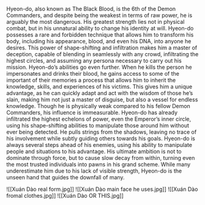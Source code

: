 Hyeon-do, also known as The Black Blood, is the 6th of the Demon Commanders, and despite being the weakest in terms of raw power, he is arguably the most dangerous. His greatest strength lies not in physical combat, but in his unnatural ability to change his identity at will. Hyeon-do possesses a rare and forbidden technique that allows him to transform his body, including his appearance, blood, and even his DNA, into anyone he desires. This power of shape-shifting and infiltration makes him a master of deception, capable of blending in seamlessly with any crowd, infiltrating the highest circles, and assuming any persona necessary to carry out his mission.
Hyeon-do’s abilities go even further. When he kills the person he impersonates and drinks their blood, he gains access to some of the important of their memories a process that allows him to inherit the knowledge, skills, and experiences of his victims. This gives him a unique advantage, as he can quickly adapt and act with the wisdom of those he’s slain, making him not just a master of disguise, but also a vessel for endless knowledge. Though he is physically weak compared to his fellow Demon Commanders, his influence is immeasurable. Hyeon-do has already infiltrated the highest echelons of power, even the Emperor’s inner circle, using his shape-shifting abilities to manipulate those around him without ever being detected. He pulls strings from the shadows, leaving no trace of his involvement while subtly guiding others towards his goals. Hyeon-do is always several steps ahead of his enemies, using his ability to manipulate people and situations to his advantage. His ultimate ambition is not to dominate through force, but to cause slow decay from within, turning even the most trusted individuals into pawns in his grand scheme.
While many underestimate him due to his lack of visible strength, Hyeon-do is the unseen hand that guides the downfall of many.

![[Xuán Dào real form.jpg]]
![[Xuán Dào main face he uses.jpg]]
![[Xuán Dào fromal clothes.jpg]]
![[Xuán Dào OR THIS.jpg]]